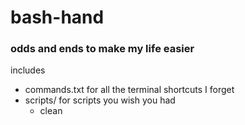 # bash-hand

### odds and ends to make my life easier

includes
- commands.txt for all the terminal shortcuts I forget
- scripts/ for scripts you wish you had
	- clean
